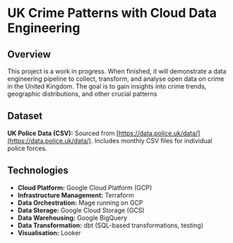# UK Crime Patterns with Cloud Data Engineering

## Overview

This project is a work in progress. When finished, it will demonstrate a data engineering pipeline to collect, transform, and analyse open data on crime in the United Kingdom. The goal is to gain insights into crime trends, geographic distributions, and other crucial patterns

## Dataset

**UK Police Data (CSV):** Sourced from [https://data.police.uk/data/](https://data.police.uk/data/). Includes monthly CSV files for individual police forces.

## Technologies

- **Cloud Platform:** Google Cloud Platform (GCP)
- **Infrastructure Management:** Terraform
- **Data Orchestration:** Mage running on GCP
- **Data Storage:** Google Cloud Storage (GCS)
- **Data Warehousing:** Google BigQuery
- **Data Transformation:** dbt (SQL-based transformations, testing)
- **Visualisation:** Looker
